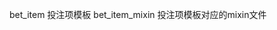 <!--
 * @Author: Sword
 * @Date: 2021-08-28 14:20:59
 * @Description: 最小投注项 
-->
bet_item 投注项模板
bet_item_mixin 投注项模板对应的mixin文件
